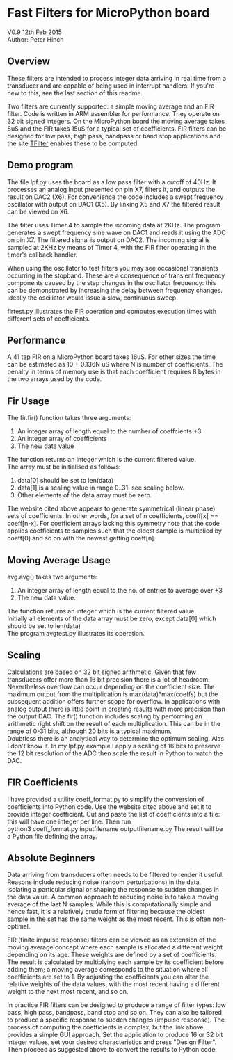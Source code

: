 Fast Filters for MicroPython board
=====================================

V0.9 12th Feb 2015  
Author: Peter Hinch

Overview
--------

These filters are intended to process integer data arriving in real time from a transducer and are capable of being used in interrupt handlers. If you're new to this, see the last section of this readme.

Two filters are currently supported: a simple moving average and an FIR filter. Code is written in ARM assembler for performance. They operate on 32 bit signed integers. On the MicroPython board the moving average takes 8uS and the FIR takes 15uS for a typical set of coefficients. FIR filters can be designed for low pass, high pass, bandpass or band stop applications and the site [TFilter](http://t-filter.engineerjs.com/) enables these to be computed.

Demo program
------------

The file lpf.py uses the board as a low pass filter with a cutoff of 40Hz. It processes an analog input presented on pin X7, filters it, and outputs the result on DAC2 (X6). For convenience the code includes a swept frequency oscillator with output on DAC1 (X5). By linking X5 and X7 the filtered result can be viewed on X6.

The filter uses Timer 4 to sample the incoming data at 2KHz.
The program generates a swept frequency sine wave on DAC1 and reads it using the ADC on pin X7. The filtered signal is output on DAC2. The incoming signal is sampled at 2KHz by means of Timer 4, with the FIR filter operating in the timer's callback handler.

When using the oscillator to test filters you may see occasional transients occurring in the stopband. These are a consequence of transient frequency components caused by the step changes in the oscillator frequency: this can be demonstrated by increasing the delay between frequency changes. Ideally the oscillator would issue a slow, continuous sweep.

firtest.py illustrates the FIR operation and computes execution times with different sets of coefficients.

Performance
-----------

A 41 tap FIR on a MicroPython board takes 16uS. For other sizes the time can be estimated as 10 + 0.136N uS where N is number of coefficients. The penalty in terms of memory use is that each coefficient requires 8 bytes in the two arrays used by the code.

Fir Usage
---------

The fir.fir() function takes three arguments:
 1. An integer array of length equal to the number of coeffcients +3
 2. An integer array of coefficients
 3. The new data value
 
The function returns an integer which is the current filtered value.  
The array must be initialised as follows:
 1. data[0] should be set to len(data)
 2. data[1] is a scaling value in range 0..31: see scaling below.
 3. Other elements of the data array must be zero.
 
The website cited above appears to generate symmetrical (linear phase) sets of coefficients. In other words, for a set of n coefficients, coeff[x] == coeff[n-x]. For coefficient arrays lacking this symmetry note that the code applies coefficients to samples such that the oldest sample is multiplied by coeff[0] and so on with the newest getting coeff[n].

Moving Average Usage
--------------------

avg.avg() takes two arguments:
 1. An integer array of length equal to the no. of entries to average over +3
 2. The new data value.

The function returns an integer which is the current filtered value.  
Initially all elements of the data array must be zero, except data[0] which should be set to len(data)  
The program avgtest.py illustrates its operation.

Scaling
-------

Calculations are based on 32 bit signed arithmetic. Given that few transducers offer more than 16 bit precision there is a lot of headroom. Nevertheless overflow can occur depending on the coefficient size. The maximum output from the multiplication is max(data)*max(coeffs) but the subsequent addition offers further scope for overflow. In applications with analog output there is little point in creating results with more precision than the output DAC. The fir() function includes scaling by performing an arithmetic right shift on the result of each multiplication. This can be in the range of 0-31 bits, although 20 bits is a typical maximum.  
Doubtless there is an analytical way to determine the optimum scaling. Alas I don't know it. In my lpf.py example I apply a scaling of 16 bits to preserve the 12 bit resolution of the ADC then scale the result in Python to match the DAC.

FIR Coefficients
----------------

I have provided a utility coeff_format.py to simplify the conversion of coefficients into Python code. Use the website cited above and set it to provide integer coefficient. Cut and paste the list of coefficients into a file: this will have one integer per line. Then run  
python3 coeff_format.py inputfilename outputfilename.py 
The result will be a Python file defining the array.

Absolute Beginners
------------------

Data arriving from transducers often needs to be filtered to render it useful. Reasons include reducing noise (random perturbations) in the data, isolating a particular signal or shaping the response to sudden changes in the data value. A common approach to reducing noise is to take a moving average of the last N samples. While this is computationally simple and hence fast, it is a relatively crude form of filtering because the oldest sample in the set has the same weight as the most recent. This is often non-optimal.

FIR (finite impulse response) filters can be viewed as an extension of the moving average concept where each sample is allocated a different weight depending on its age. These weights are defined by a set of coefficients. The result is calculated by multiplying each sample by its coefficient before adding them; a moving average corresponds to the situation where all coefficients are set to 1. By adjusting the coefficients you can alter the relative weights of the data values, with the most recent having a different weight to the next most recent, and so on.

In practice FIR filters can be designed to produce a range of filter types: low pass, high pass, bandpass, band stop and so on. They can also be tailored to produce a specific response to sudden changes (impulse response). The process of computing the coefficients is complex, but the link above provides a simple GUI approach. Set the application to produce 16 or 32 bit integer values, set your desired characteristics and press "Design Filter". Then proceed as suggested above to convert the results to Python code.


